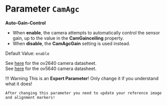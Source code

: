 # Parameter `CamAgc`

**Auto-Gain-Control**

- When **enable**, the camera attempts to automatically control the sensor gain, up to the value in the **CamGainceiling** property.
- When **disable**, the **CamAgcGain** setting is used instead.

Default Value: `enable`

See [here](../datasheets/Camera.ov2640_ds_1.8_.pdf) for the ov2640 camera datasheet.<br>
See [here](../datasheets/OV5640_datasheet.pdf) for the ov5640 camera datasheet.

!!! Warning
    This is an **Expert Parameter**! Only change it if you understand what it does!

    After changing this parameter you need to update your reference image and alignment markers!
